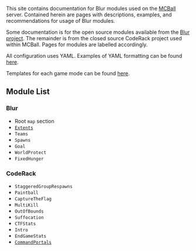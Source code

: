 This site contains documentation for Blur modules used on the [MCBall](https://mcball.net) server. Contained herein are pages with descriptions, examples, and recommendations for usage of Blur modules.

Some documentation is for the open source modules available from the [Blur project](https://github.com/BlurEngine/Blur). The remainder is from the closed source CodeRack project used within MCBall. Pages for modules are labelled accordingly.

All configuration uses YAML. Examples of YAML formatting can be found [here](YAML-Basics.md).

Templates for each game mode can be found [here](default-config.md).

## Module List
### Blur
- Root `map` section
- [`Extents`](modules/Extents.md)
- `Teams`
- `Spawns`
- `Goal`
- `WorldProtect`
- `FixedHunger`

### CodeRack
- `StaggeredGroupRespawns`
- `Paintball`
- `CaptureTheFlag`
- `MultiKill`
- `OutOfBounds`
- `Suffocation`
- `CTFStats`
- `Intro`
- `EndGameStats`
- [`CommandPortals`](modules/CommandPortals.md)
